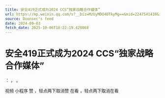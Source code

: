 ```yaml
---
title: 安全419正式成为2024 CCS“独家战略合作媒体”
url: https://mp.weixin.qq.com/s?__biz=MzUyMDQ4OTkyMg==&mid=2247541418&idx=1&sn=f65a0d4e0f226b6854eff5e3f1a4c8a0
source: Doonsec's feed
date: 2024-09-03
fetch_date: 2025-10-06T18:22:19.420868
---
```


# 安全419正式成为2024 CCS“独家战略合作媒体”

：
，
。

视频
小程序
赞
，轻点两下取消赞
在看
，轻点两下取消在看